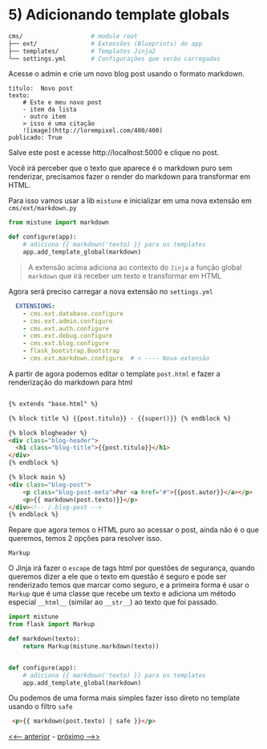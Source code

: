 # 5) Adicionando template globals

```bash
cms/                   # module root
├── ext/               # Extensões (Blueprints) do app
├── templates/         # Templates Jinja2
└── settings.yml       # Configurações que serão carregadas
```

Acesse o admin e crie um novo blog post usando o formato markdown.

```
titulo:  Novo post
texto:
    # Este e meu novo post
    - item da lista
    - outro item
    > isso é uma citação
    ![image](http://lorempixel.com/400/400)
publicado: True
```

Salve este post e acesse http://localhost:5000 e clique no post.

Você irá perceber que o texto que aparece é o markdown puro sem renderizar, precisamos fazer o render do markdown para transformar em HTML.

Para isso vamos usar a lib `mistune` e inicializar em uma nova extensão em `cms/ext/markdown.py`

```py
from mistune import markdown

def configure(app):
    # adiciona {{ markdown('texto) }} para os templates
    app.add_template_global(markdown)
```

> A extensão acima adiciona ao contexto do `Jinja` a função global `markdown` que irá receber um texto e transformar em HTML

Agora será preciso carregar a nova extensão no `settings.yml`


```yml
  EXTENSIONS:
    - cms.ext.database.configure
    - cms.ext.admin.configure
    - cms.ext.auth.configure
    - cms.ext.debug.configure
    - cms.ext.blog.configure
    - flask_bootstrap.Bootstrap
    - cms.ext.markdown.configure  # < ---- Nova extensão
```


A partir de agora podemos editar o template `post.html` e fazer a renderização do markdown para html

```html

{% extends "base.html" %}

{% block title %} {{post.titulo}} - {{super()}} {% endblock %}

{% block blogheader %}
<div class="blog-header">
  <h1 class="blog-title">{{post.titulo}}</h1>
</div>
{% endblock %}

{% block main %}
<div class="blog-post">
    <p class="blog-post-meta">Por <a href="#">{{post.autor}}</a></p>
    <p>{{ markdown(post.texto)}}</p>
</div><!-- /.blog-post -->
{% endblock %}
```


Repare que agora temos o HTML puro ao acessar o post, ainda não é o que queremos, temos 2 opções para resolver isso.


`Markup`

O Jinja irá fazer o `escape` de tags html por questões de segurança, quando queremos dizer a ele que o texto em questão é seguro e pode ser renderizado temos que marcar como seguro, e a primeira forma é usar o `Markup` que é uma classe que recebe um texto e adiciona um método especial `__html__` (similar ao `__str__`) ao texto que foi passado.

```py
import mistune
from flask import Markup

def markdown(texto):
    return Markup(mistune.markdown(texto))


def configure(app):
    # adiciona {{ markdown('texto) }} para os templates
    app.add_template_global(markdown)
```

Ou podemos de uma forma mais simples fazer isso direto no template usando o filtro `safe`


```html
 <p>{{ markdown(post.texto) | safe }}</p>
```


[<<-- anterior](../../../tree/cms_5_jinja/cms)  -  [próximo -->>](../../../tree/cms_6_static/cms)


